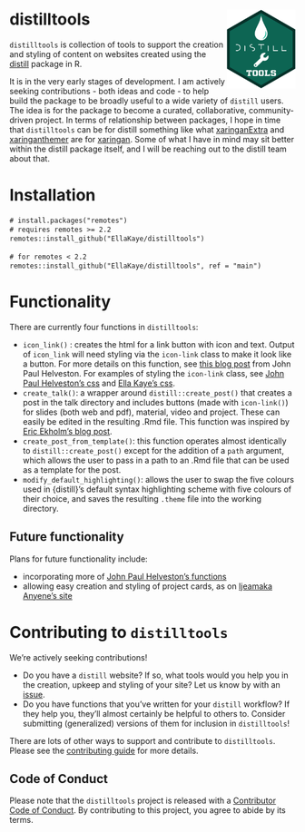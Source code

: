 
<!-- README.md is generated from README.Rmd. Please edit that file -->

# distilltools <a href="https://github.com/EllaKaye/distilltools"><img src='man/figures/logo.png' align="right" height="139" /></a>

<!-- badges: start -->
<!-- badges: end -->

`distilltools` is collection of tools to support the creation and
styling of content on websites created using the
[distill](https://rstudio.github.io/distill/) package in R.

It is in the very early stages of development. I am actively seeking
contributions - both ideas and code - to help build the package to be
broadly useful to a wide variety of `distill` users. The idea is for the
package to become a curated, collaborative, community-driven project. In
terms of relationship between packages, I hope in time that
`distilltools` can be for distill something like what
[xaringanExtra](https://pkg.garrickadenbuie.com/xaringanExtra/#/) and
[xaringanthemer](https://pkg.garrickadenbuie.com/xaringanthemer/) are
for [xaringan](https://github.com/yihui/xaringan). Some of what I have
in mind may sit better within the distill package itself, and I will be
reaching out to the distill team about that.

# Installation

    # install.packages("remotes")
    # requires remotes >= 2.2
    remotes::install_github("EllaKaye/distilltools")

    # for remotes < 2.2
    remotes::install_github("EllaKaye/distilltools", ref = "main")

# Functionality

There are currently four functions in `distilltools`:

-   `icon_link()` : creates the html for a link button with icon and
    text. Output of `icon_link` will need styling via the `icon-link`
    class to make it look like a button. For more details on this
    function, see [this blog
    post](https://www.jhelvy.com/posts/2021-03-25-customizing-distill-with-htmltools-and-css/#link-buttons-with-icons-text)
    from John Paul Helveston. For examples of styling the `icon-link`
    class, see [John Paul Helveston’s
    css](https://github.com/jhelvy/jhelvy.com/blob/master/css/jhelvy.css)
    and [Ella Kaye’s
    css](https://github.com/EllaKaye/ellakaye-distill/blob/main/ek_theme.css).
-   `create_talk()`: a wrapper around `distill::create_post()` that
    creates a post in the talk directory and includes buttons (made with
    `icon-link()`) for slides (both web and pdf), material, video and
    project. These can easily be edited in the resulting .Rmd file. This
    function was inspired by [Eric Ekholm’s blog
    post](https://www.ericekholm.com/posts/2021-04-02-personalizing-the-distill-template/).
-   `create_post_from_template()`: this function operates almost
    identically to `distill::create_post()` except for the addition of a
    `path` argument, which allows the user to pass in a path to an .Rmd
    file that can be used as a template for the post.
-   `modify_default_highlighting()`: allows the user to swap the five
    colours used in {distill}’s default syntax highlighting scheme with
    five colours of their choice, and saves the resulting `.theme` file
    into the working directory.

## Future functionality

Plans for future functionality include:

-   incorporating more of [John Paul Helveston’s
    functions](https://github.com/jhelvy/jhelvy.com/blob/master/R/functions.R)
-   allowing easy creation and styling of project cards, as on [Ijeamaka
    Anyene’s site](https://ijeamaka-anyene.netlify.app/projects.html)

# Contributing to `distilltools`

We’re actively seeking contributions!

-   Do you have a `distill` website? If so, what tools would you help
    you in the creation, upkeep and styling of your site? Let us know by
    with an [issue](https://github.com/EllaKaye/distilltools/issues).
-   Do you have functions that you’ve written for your `distill`
    workflow? If they help you, they’ll almost certainly be helpful to
    others to. Consider submitting (generalized) versions of them for
    inclusion in `distilltools`!

There are lots of other ways to support and contribute to
`distilltools`. Please see the [contributing
guide](.github/CONTRIBUTING.md) for more details.

## Code of Conduct

Please note that the `distilltools` project is released with a
[Contributor Code of Conduct](.github/CODE_OF_CONDUCT.md). By
contributing to this project, you agree to abide by its terms.
